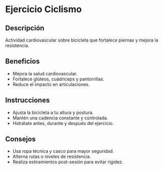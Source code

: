 # Ejercicio Ciclismo

## Descripción
Actividad cardiovascular sobre bicicleta que fortalece piernas y mejora la resistencia.

## Beneficios
- Mejora la salud cardiovascular.
- Fortalece glúteos, cuádriceps y pantorrillas.
- Reduce el impacto en articulaciones.

## Instrucciones
- Ajusta la bicicleta a tu altura y postura.
- Mantén una cadencia constante y controlada.
- Hidrátate antes, durante y después del ejercicio.

## Consejos
- Usa ropa técnica y casco para mayor seguridad.
- Alterna rutas o niveles de resistencia.
- Realiza estiramientos post-sesión para evitar rigidez.